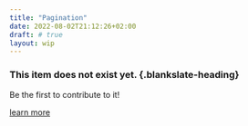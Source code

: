 ```yaml
---
title: "Pagination"
date: 2022-08-02T21:12:26+02:00
draft: # true
layout: wip
---
```


<!-- Please update once the item has been implemented -->
<!-- Make sure to remove the layout: wip -->

### This item does not exist yet. {.blankslate-heading}

Be the first to contribute to it!

[learn more](/guidelines/contributing)
